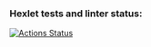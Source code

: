 ### Hexlet tests and linter status:
[![Actions Status](https://github.com/jeonleeyeon/frontend-project-44/actions/workflows/hexlet-check.yml/badge.svg)](https://github.com/jeonleeyeon/frontend-project-44/actions)